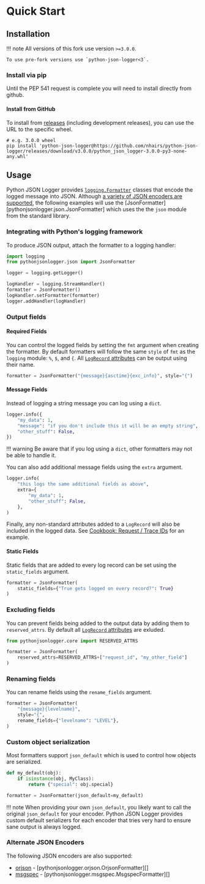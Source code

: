 # Quick Start

## Installation

!!! note
    All versions of this fork use version `>=3.0.0`.

    To use pre-fork versions use `python-json-logger<3`.

### Install via pip

Until the PEP 541 request is complete you will need to install directly from github.

#### Install from GitHub

To install from [releases](https://github.com/nhairs/python-json-logger/releases) (including development releases), you can use the URL to the specific wheel.

```shell
# e.g. 3.0.0 wheel
pip install 'python-json-logger@https://github.com/nhairs/python-json-logger/releases/download/v3.0.0/python_json_logger-3.0.0-py3-none-any.whl'
```

## Usage

Python JSON Logger provides [`logging.Formatter`](https://docs.python.org/3/library/logging.html#logging.Formatter) classes that encode the logged message into JSON. Although [a variety of JSON encoders are supported](#alternate-json-encoders), the following examples will use the [JsonFormatter][pythonjsonlogger.json.JsonFormatter] which uses the the `json` module from the standard library.

### Integrating with Python's logging framework

To produce JSON output, attach the formatter to a logging handler:

```python
import logging
from pythonjsonlogger.json import JsonFormatter

logger = logging.getLogger()

logHandler = logging.StreamHandler()
formatter = JsonFormatter()
logHandler.setFormatter(formatter)
logger.addHandler(logHandler)
```

### Output fields

#### Required Fields
You can control the logged fields by setting the `fmt` argument when creating the formatter. By default formatters will follow the same `style` of `fmt` as the `logging` module: `%`, `$`, and `{`. All [`LogRecord` attributes](https://docs.python.org/3/library/logging.html#logrecord-attributes) can be output using their name.

```python
formatter = JsonFormatter("{message}{asctime}{exc_info}", style="{")
```

#### Message Fields

Instead of logging a string message you can log using a `dict`.

```python
logger.info({
    "my_data": 1,
    "message": "if you don't include this it will be an empty string",
    "other_stuff": False,
})
```

!!! warning
    Be aware that if you log using a `dict`, other formatters may not be able to handle it.

You can also add additional message fields using the `extra` argument.

```python
logger.info(
    "this logs the same additional fields as above",
    extra={
        "my_data": 1,
        "other_stuff": False,
    },
)
```

Finally, any non-standard attributes added to a `LogRecord` will also be included in the logged data. See [Cookbook: Request / Trace IDs](cookbook.md#request-trace-ids) for an example.

#### Static Fields

Static fields that are added to every log record can be set using the `static_fields` argument.

```python
formatter = JsonFormatter(
    static_fields={"True gets logged on every record?": True}
)
```

### Excluding fields

You can prevent fields being added to the output data by adding them to `reserved_attrs`. By default all [`LogRecord` attributes](https://docs.python.org/3/library/logging.html#logrecord-attributes) are exluded.

```python
from pythonjsonlogger.core import RESERVED_ATTRS

formatter = JsonFormatter(
    reserved_attrs=RESERVED_ATTRS+["request_id", "my_other_field"]
)
```

### Renaming fields

You can rename fields using the `rename_fields` argument.

```python
formatter = JsonFormatter(
    "{message}{levelname}",
    style="{",
    rename_fields={"levelname": "LEVEL"},
)
```

### Custom object serialization

Most formatters support `json_default` which is used to control how objects are serialized.

```python
def my_default(obj):
    if isinstance(obj, MyClass):
        return {"special": obj.special}

formatter = JsonFormatter(json_default=my_default)
```

!!! note
    When providing your own `json_default`, you likely want to call the original `json_default` for your encoder. Python JSON Logger provides custom default serializers for each encoder that tries very hard to ensure sane output is always logged.

### Alternate JSON Encoders

The following JSON encoders are also supported:

- [orjson](https://github.com/ijl/orjson) - [pythonjsonlogger.orjson.OrjsonFormatter][]
- [msgspec](https://github.com/jcrist/msgspec) - [pythonjsonlogger.msgspec.MsgspecFormatter][]
